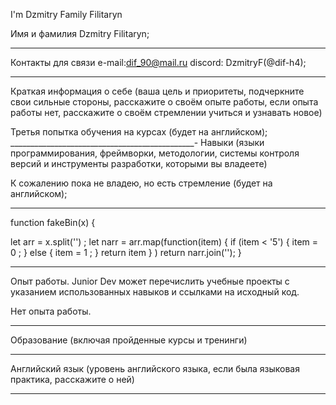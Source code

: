 I'm Dzmitry
Family Filitaryn

Имя и фамилия
Dzmitry Filitaryn;
_______________________________________
Контакты для связи
e-mail:dif_90@mail.ru discord: DzmitryF(@dif-h4);
____________________________________________
Краткая информация о себе (ваша цель и приоритеты,
подчеркните свои сильные стороны, расскажите о своём
опыте работы, если опыта работы нет, расскажите о 
своём стремлении учиться и узнавать новое)

Третья попытка обучения на курсах (будет на английском);
______________________________________________-
Навыки (языки программирования, фреймворки, методологии, 
системы контроля версий и инструменты разработки, которыми
 вы владеете)

К сожалению пока не владею, но есть стремление (будет на английском);
_____________________________________________________
function fakeBin(x) {
  
  let arr = x.split('') ;
    let narr = arr.map(function(item) {
    if (item < '5') {
            item = 0 ;
        } else {
            item = 1 ;
        }
   return item }                 )
 return narr.join('');
 }
_______________________________________________________
Опыт работы. Junior Dev может перечислить учебные проекты
 с указанием использованных навыков и ссылками на исходный код.

Нет опыта работы.
______________________________________________________
Образование (включая пройденные курсы и тренинги)
_________________________________________________________
Английский язык (уровень английского языка, если была 
языковая практика, расскажите о ней)
______________________________________________________

